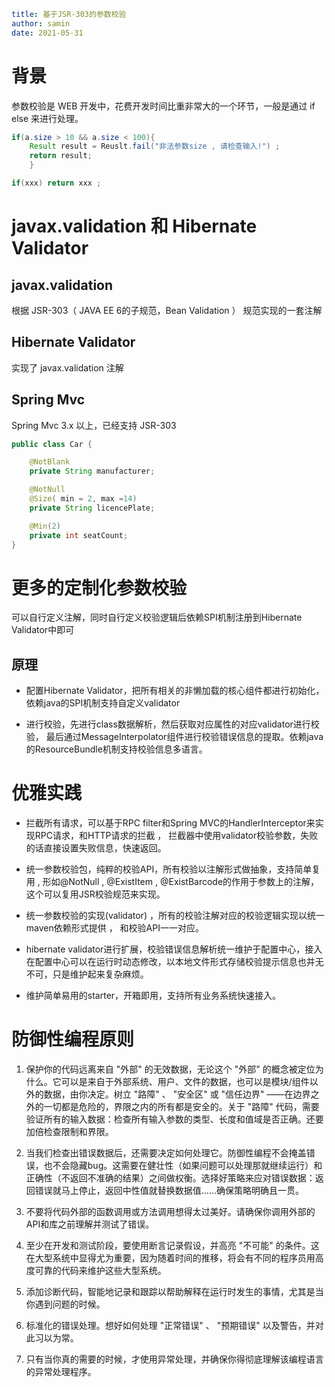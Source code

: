 ```yaml
title: 基于JSR-303的参数校验
author: samin
date: 2021-05-31
```

# 背景

参数校验是 WEB 开发中，花费开发时间比重非常大的一个环节，一般是通过 if else 来进行处理。

```java
if(a.size > 10 && a.size < 100){ 
    Result result = Reuslt.fail("非法参数size , 请检查输入!") ;
    return result;
    }

if(xxx) return xxx ;
```

# javax.validation 和 Hibernate Validator

## javax.validation

根据 JSR-303（ JAVA EE 6的子规范，Bean Validation ） 规范实现的一套注解

## Hibernate Validator

实现了 javax.validation 注解

## Spring Mvc

Spring Mvc 3.x 以上，已经支持 JSR-303

```java
public class Car {

    @NotBlank
    private String manufacturer;

    @NotNull
    @Size( min = 2, max =14)
    private String licencePlate;

    @Min(2)
    private int seatCount;
}
```

# 更多的定制化参数校验

可以自行定义注解，同时自行定义校验逻辑后依赖SPI机制注册到Hibernate Validator中即可

## 原理

- 配置Hibernate Validator，把所有相关的非懒加载的核心组件都进行初始化，依赖java的SPI机制支持自定义validator

- 进行校验，先进行class数据解析，然后获取对应属性的对应validator进行校验， 最后通过MessageInterpolator组件进行校验错误信息的提取。依赖java的ResourceBundle机制支持校验信息多语言。

# 优雅实践

- 拦截所有请求，可以基于RPC filter和Spring MVC的HandlerInterceptor来实现RPC请求，和HTTP请求的拦截 ， 拦截器中使用validator校验参数，失败的话直接设置失败信息，快速返回。

- 统一参数校验包，纯粹的校验API，所有校验以注解形式做抽象，支持简单复用 , 形如@NotNull , @ExistItem , @ExistBarcode的作用于参数上的注解， 这个可以复用JSR校验规范来实现。

- 统一参数校验的实现(validator) ，所有的校验注解对应的校验逻辑实现以统一maven依赖形式提供 ， 和校验API一一对应。

- hibernate validator进行扩展，校验错误信息解析统一维护于配置中心，接入在配置中心可以在运行时动态修改，以本地文件形式存储校验提示信息也并无不可，只是维护起来复杂麻烦。

- 维护简单易用的starter，开箱即用，支持所有业务系统快速接入。

# 防御性编程原则

1. 保护你的代码远离来自 "外部" 的无效数据，无论这个 "外部" 的概念被定位为什么。它可以是来自于外部系统、用户、文件的数据，也可以是模块/组件以外的数据，由你决定。树立 "路障" 、 "安全区" 或 "信任边界" ——在边界之外的一切都是危险的，界限之内的所有都是安全的。关于 "路障" 代码，需要验证所有的输入数据：检查所有输入参数的类型、长度和值域是否正确。还要加倍检查限制和界限。

2. 当我们检查出错误数据后，还需要决定如何处理它。防御性编程不会掩盖错误，也不会隐藏bug。这需要在健壮性（如果问题可以处理那就继续运行）和正确性（不返回不准确的结果）之间做权衡。选择好策略来应对错误数据：返回错误就马上停止，返回中性值就替换数据值……确保策略明确且一贯。

3. 不要将代码外部的函数调用或方法调用想得太过美好。请确保你调用外部的API和库之前理解并测试了错误。

4. 至少在开发和测试阶段，要使用断言记录假设，并高亮 "不可能" 的条件。这在大型系统中显得尤为重要，因为随着时间的推移，将会有不同的程序员用高度可靠的代码来维护这些大型系统。

5. 添加诊断代码，智能地记录和跟踪以帮助解释在运行时发生的事情，尤其是当你遇到问题的时候。

6. 标准化的错误处理。想好如何处理 "正常错误" 、 "预期错误" 以及警告，并对此习以为常。

7. 只有当你真的需要的时候，才使用异常处理，并确保你得彻底理解该编程语言的异常处理程序。